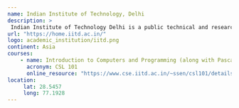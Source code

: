 ```yaml
---
name: Indian Institute of Technology, Delhi 
description: >
 Indian Institute of Technology Delhi is a public technical and research university located in Hauz Khas in South Delhi, Delhi, India. 
url: "https://home.iitd.ac.in/"
logo: academic_institution/iitd.png
continent: Asia
courses:
    - name: Introduction to Computers and Programming (along with Pascal and Java)
      acronym: CSL 101
      online_resource: "https://www.cse.iitd.ac.in/~ssen/csl101/details.html"
location:
     lat: 28.5457
     long: 77.1928
---
```

